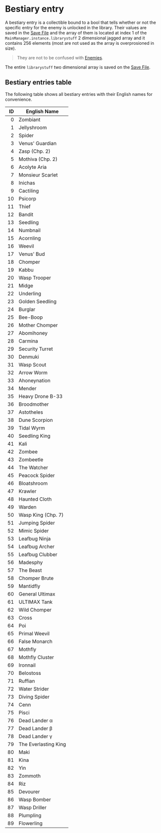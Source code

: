 # Bestiary entry

A bestiary entry is a collectible bound to a bool that tells whether or not the specific entry for the enemy is unlocked in the library. Their values are saved in the [Save File](../../External%20data%20format/Save%20File.md) and the array of them is located at index 1 of the `MainManager.instance.librarystuff` 2 dimensional jagged array and it contains 256 elements (most are not used as the array is overprosioned in size).

 > They are not to be confused with [Enemies](../Enemies.md).

The entire `librarystuff` two dimensional array is saved on the [Save File](../../External%20data%20format/Save%20File.md).

## Bestiary entries table
The following table shows all bestiary entries with their English names for convenience.

|ID|English Name|
|-:|----|
|0|Zombiant|
|1|Jellyshroom|
|2|Spider|
|3|Venus' Guardian|
|4|Zasp (Chp. 2)|
|5|Mothiva (Chp. 2)|
|6|Acolyte Aria|
|7|Monsieur Scarlet|
|8|Inichas|
|9|Cactiling|
|10|Psicorp|
|11|Thief|
|12|Bandit|
|13|Seedling|
|14|Numbnail|
|15|Acornling|
|16|Weevil|
|17|Venus' Bud|
|18|Chomper|
|19|Kabbu|
|20|Wasp Trooper|
|21|Midge|
|22|Underling|
|23|Golden Seedling|
|24|Burglar|
|25|Bee-Boop|
|26|Mother Chomper|
|27|Abomihoney|
|28|Carmina|
|29|Security Turret|
|30|Denmuki|
|31|Wasp Scout|
|32|Arrow Worm|
|33|Ahoneynation|
|34|Mender|
|35|Heavy Drone B-33|
|36|Broodmother|
|37|Astotheles|
|38|Dune Scorpion|
|39|Tidal Wyrm|
|40|Seedling King|
|41|Kali|
|42|Zombee|
|43|Zombeetle|
|44|The Watcher|
|45|Peacock Spider|
|46|Bloatshroom|
|47|Krawler|
|48|Haunted Cloth|
|49|Warden|
|50|Wasp King (Chp. 7)|
|51|Jumping Spider|
|52|Mimic Spider|
|53|Leafbug Ninja|
|54|Leafbug Archer|
|55|Leafbug Clubber|
|56|Madesphy|
|57|The Beast|
|58|Chomper Brute|
|59|Mantidfly|
|60|General Ultimax|
|61|ULTIMAX Tank|
|62|Wild Chomper|
|63|Cross|
|64|Poi|
|65|Primal Weevil|
|66|False Monarch|
|67|Mothfly|
|68|Mothfly Cluster|
|69|Ironnail|
|70|Belostoss|
|71|Ruffian|
|72|Water Strider|
|73|Diving Spider|
|74|Cenn|
|75|Pisci|
|76|Dead Lander α|
|77|Dead Lander β|
|78|Dead Lander γ|
|79|The Everlasting King|
|80|Maki|
|81|Kina|
|82|Yin|
|83|Zommoth|
|84|Riz|
|85|Devourer|
|86|Wasp Bomber|
|87|Wasp Driller|
|88|Plumpling|
|89|Flowerling|
